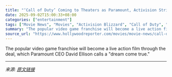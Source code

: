 ```yaml
---
title: "‘Call of Duty’ Coming to Theaters as Paramount, Activision Strike Major Film Deal"
date: 2025-09-02T15:00:33+08:00
categories: ["entertainment"]
tags: ["Movie News", "Movies", "Activision Blizzard", "Call of Duty", "Paramount", "Video Games"]
summary: "The popular video game franchise will become a live action film through the deal, which Paramount CEO David Ellison calls a \"dream come true.\""
source_url: "https://www.hollywoodreporter.com/movies/movie-news/call-of-duty-paramount-live-action-movie-coming-1236358976/"
---
```


The popular video game franchise will become a live action film through the deal, which Paramount CEO David Ellison calls a "dream come true."

---

*来源: [原文链接](https://www.hollywoodreporter.com/movies/movie-news/call-of-duty-paramount-live-action-movie-coming-1236358976/)*
